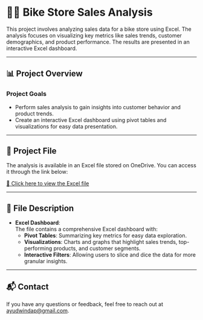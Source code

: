 # 🚴‍♂️ Bike Store Sales Analysis

This project involves analyzing sales data for a bike store using Excel. The analysis focuses on visualizing key metrics like sales trends, customer demographics, and product performance. The results are presented in an interactive Excel dashboard.

---

## 📊 Project Overview

### Project Goals
- Perform sales analysis to gain insights into customer behavior and product trends.
- Create an interactive Excel dashboard using pivot tables and visualizations for easy data presentation.

---

## 📂 Project File

The analysis is available in an Excel file stored on OneDrive. You can access it through the link below:

[📂 Click here to view the Excel file](https://1drv.ms/x/c/8efa95517079d587/EQG_yYEmkHtLsW97yO-ac8gB_my72gKoScTpazx53lpGhQ?e=dmOsaV)

---

## 📄 File Description

- **Excel Dashboard**:  
  The file contains a comprehensive Excel dashboard with:
  - **Pivot Tables**: Summarizing key metrics for easy data exploration.
  - **Visualizations**: Charts and graphs that highlight sales trends, top-performing products, and customer segments.
  - **Interactive Filters**: Allowing users to slice and dice the data for more granular insights.

---

## 📬 Contact

If you have any questions or feedback, feel free to reach out at ayudwindap@gmail.com.
